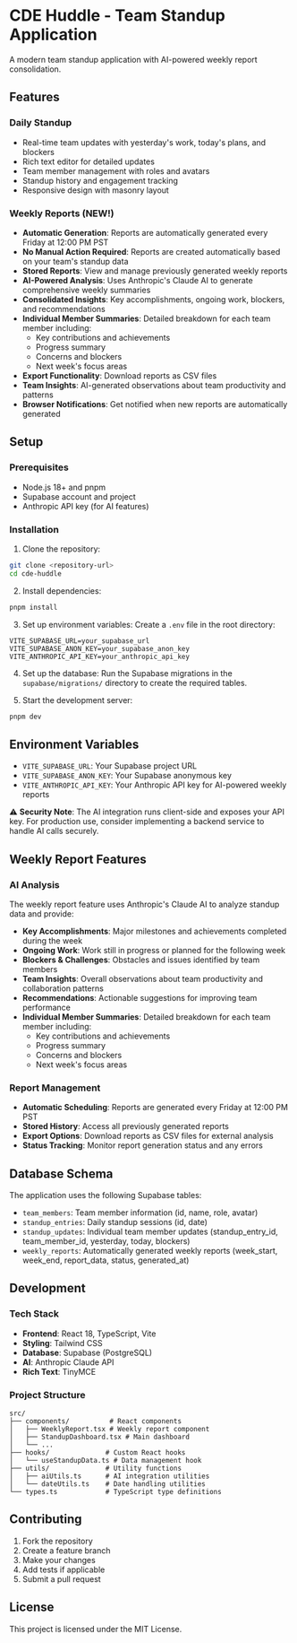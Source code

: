 # CDE Huddle - Team Standup Application

A modern team standup application with AI-powered weekly report consolidation.

## Features

### Daily Standup
- Real-time team updates with yesterday's work, today's plans, and blockers
- Rich text editor for detailed updates
- Team member management with roles and avatars
- Standup history and engagement tracking
- Responsive design with masonry layout

### Weekly Reports (NEW!)
- **Automatic Generation**: Reports are automatically generated every Friday at 12:00 PM PST
- **No Manual Action Required**: Reports are created automatically based on your team's standup data
- **Stored Reports**: View and manage previously generated weekly reports
- **AI-Powered Analysis**: Uses Anthropic's Claude AI to generate comprehensive weekly summaries
- **Consolidated Insights**: Key accomplishments, ongoing work, blockers, and recommendations
- **Individual Member Summaries**: Detailed breakdown for each team member including:
  - Key contributions and achievements
  - Progress summary
  - Concerns and blockers
  - Next week's focus areas
- **Export Functionality**: Download reports as CSV files
- **Team Insights**: AI-generated observations about team productivity and patterns
- **Browser Notifications**: Get notified when new reports are automatically generated

## Setup

### Prerequisites
- Node.js 18+ and pnpm
- Supabase account and project
- Anthropic API key (for AI features)

### Installation

1. Clone the repository:
```bash
git clone <repository-url>
cd cde-huddle
```

2. Install dependencies:
```bash
pnpm install
```

3. Set up environment variables:
Create a `.env` file in the root directory:
```env
VITE_SUPABASE_URL=your_supabase_url
VITE_SUPABASE_ANON_KEY=your_supabase_anon_key
VITE_ANTHROPIC_API_KEY=your_anthropic_api_key
```

4. Set up the database:
Run the Supabase migrations in the `supabase/migrations/` directory to create the required tables.

5. Start the development server:
```bash
pnpm dev
```

## Environment Variables

- `VITE_SUPABASE_URL`: Your Supabase project URL
- `VITE_SUPABASE_ANON_KEY`: Your Supabase anonymous key
- `VITE_ANTHROPIC_API_KEY`: Your Anthropic API key for AI-powered weekly reports

⚠️ **Security Note**: The AI integration runs client-side and exposes your API key. For production use, consider implementing a backend service to handle AI calls securely.

## Weekly Report Features

### AI Analysis
The weekly report feature uses Anthropic's Claude AI to analyze standup data and provide:

- **Key Accomplishments**: Major milestones and achievements completed during the week
- **Ongoing Work**: Work still in progress or planned for the following week
- **Blockers & Challenges**: Obstacles and issues identified by team members
- **Team Insights**: Overall observations about team productivity and collaboration patterns
- **Recommendations**: Actionable suggestions for improving team performance
- **Individual Member Summaries**: Detailed breakdown for each team member including:
  - Key contributions and achievements
  - Progress summary
  - Concerns and blockers
  - Next week's focus areas

### Report Management
- **Automatic Scheduling**: Reports are generated every Friday at 12:00 PM PST
- **Stored History**: Access all previously generated reports
- **Export Options**: Download reports as CSV files for external analysis
- **Status Tracking**: Monitor report generation status and any errors

## Database Schema

The application uses the following Supabase tables:

- `team_members`: Team member information (id, name, role, avatar)
- `standup_entries`: Daily standup sessions (id, date)
- `standup_updates`: Individual team member updates (standup_entry_id, team_member_id, yesterday, today, blockers)
- `weekly_reports`: Automatically generated weekly reports (week_start, week_end, report_data, status, generated_at)

## Development

### Tech Stack
- **Frontend**: React 18, TypeScript, Vite
- **Styling**: Tailwind CSS
- **Database**: Supabase (PostgreSQL)
- **AI**: Anthropic Claude API
- **Rich Text**: TinyMCE

### Project Structure
```
src/
├── components/          # React components
│   ├── WeeklyReport.tsx # Weekly report component
│   ├── StandupDashboard.tsx # Main dashboard
│   └── ...
├── hooks/              # Custom React hooks
│   └── useStandupData.ts # Data management hook
├── utils/              # Utility functions
│   ├── aiUtils.ts      # AI integration utilities
│   └── dateUtils.ts    # Date handling utilities
└── types.ts            # TypeScript type definitions
```

## Contributing

1. Fork the repository
2. Create a feature branch
3. Make your changes
4. Add tests if applicable
5. Submit a pull request

## License

This project is licensed under the MIT License.
